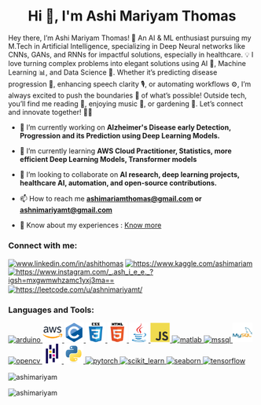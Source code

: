 <h1 align="center">Hi 👋, I'm Ashi Mariyam Thomas</h1>
<p>Hey there, I’m Ashi Mariyam Thomas! 🚀 An AI & ML enthusiast pursuing my M.Tech in Artificial Intelligence, specializing in Deep Neural networks like CNNs, GANs, and RNNs for impactful solutions, especially in healthcare. 💡 I love turning complex problems into elegant solutions using AI 🤖, Machine Learning 📊, and Data Science 📡. Whether it’s predicting disease progression 🏥, enhancing speech clarity 🎙️, or automating workflows ⚙️, I’m always excited to push the boundaries 🚀 of what’s possible! Outside tech, you’ll find me reading 📖, enjoying music 🎵, or gardening 🌱. Let’s connect and innovate together! 🤝✨</p>

- 🔭 I’m currently working on **Alzheimer's Disease early Detection, Progression and its Prediction using Deep Learning Models.**

- 🌱 I’m currently learning **AWS Cloud Practitioner, Statistics, more efficient Deep Learning Models, Transformer models**

- 👯 I’m looking to collaborate on **AI research, deep learning projects, healthcare AI, automation, and open-source contributions.**

- 📫 How to reach me **ashimariamthomas@gmail.com or ashnimariyamt@gmail.com**

- 📄 Know about my experiences :
    <a href="https://drive.google.com/file/d/1JPXRW8lz7O06L8LfAUqgYfqbeufheVSk/view?usp=sharing" target="_blank">Know more</a>



<h3 align="left">Connect with me:</h3>
<p align="left">
<a href="https://linkedin.com/in/www.linkedin.com/in/ashithomas" target="blank"><img align="center" src="https://raw.githubusercontent.com/rahuldkjain/github-profile-readme-generator/master/src/images/icons/Social/linked-in-alt.svg" alt="www.linkedin.com/in/ashithomas" height="30" width="40" /></a>
<a href="https://kaggle.com/https://www.kaggle.com/ashimariam" target="blank"><img align="center" src="https://raw.githubusercontent.com/rahuldkjain/github-profile-readme-generator/master/src/images/icons/Social/kaggle.svg" alt="https://www.kaggle.com/ashimariam" height="30" width="40" /></a>
<a href="https://instagram.com/https://www.instagram.com/_.ash_i_e_e._?igsh=mxgwmwhzamc1yxj3ma==" target="blank"><img align="center" src="https://raw.githubusercontent.com/rahuldkjain/github-profile-readme-generator/master/src/images/icons/Social/instagram.svg" alt="https://www.instagram.com/_.ash_i_e_e._?igsh=mxgwmwhzamc1yxj3ma==" height="30" width="40" /></a>
<a href="https://www.leetcode.com/https://leetcode.com/u/ashnimariyamt/" target="blank"><img align="center" src="https://raw.githubusercontent.com/rahuldkjain/github-profile-readme-generator/master/src/images/icons/Social/leet-code.svg" alt="https://leetcode.com/u/ashnimariyamt/" height="30" width="40" /></a>
</p>

<h3 align="left">Languages and Tools:</h3>
<p align="left"> <a href="https://www.arduino.cc/" target="_blank" rel="noreferrer"> <img src="https://cdn.worldvectorlogo.com/logos/arduino-1.svg" alt="arduino" width="40" height="40"/> </a> <a href="https://aws.amazon.com" target="_blank" rel="noreferrer"> <img src="https://raw.githubusercontent.com/devicons/devicon/master/icons/amazonwebservices/amazonwebservices-original-wordmark.svg" alt="aws" width="40" height="40"/> </a> <a href="https://www.cprogramming.com/" target="_blank" rel="noreferrer"> <img src="https://raw.githubusercontent.com/devicons/devicon/master/icons/c/c-original.svg" alt="c" width="40" height="40"/> </a> <a href="https://www.w3schools.com/css/" target="_blank" rel="noreferrer"> <img src="https://raw.githubusercontent.com/devicons/devicon/master/icons/css3/css3-original-wordmark.svg" alt="css3" width="40" height="40"/> </a> <a href="https://www.w3.org/html/" target="_blank" rel="noreferrer"> <img src="https://raw.githubusercontent.com/devicons/devicon/master/icons/html5/html5-original-wordmark.svg" alt="html5" width="40" height="40"/> </a> <a href="https://www.java.com" target="_blank" rel="noreferrer"> <img src="https://raw.githubusercontent.com/devicons/devicon/master/icons/java/java-original.svg" alt="java" width="40" height="40"/> </a> <a href="https://developer.mozilla.org/en-US/docs/Web/JavaScript" target="_blank" rel="noreferrer"> <img src="https://raw.githubusercontent.com/devicons/devicon/master/icons/javascript/javascript-original.svg" alt="javascript" width="40" height="40"/> </a> <a href="https://www.mathworks.com/" target="_blank" rel="noreferrer"> <img src="https://upload.wikimedia.org/wikipedia/commons/2/21/Matlab_Logo.png" alt="matlab" width="40" height="40"/> </a> <a href="https://www.microsoft.com/en-us/sql-server" target="_blank" rel="noreferrer"> <img src="https://www.svgrepo.com/show/303229/microsoft-sql-server-logo.svg" alt="mssql" width="40" height="40"/> </a> <a href="https://www.mysql.com/" target="_blank" rel="noreferrer"> <img src="https://raw.githubusercontent.com/devicons/devicon/master/icons/mysql/mysql-original-wordmark.svg" alt="mysql" width="40" height="40"/> </a> <a href="https://opencv.org/" target="_blank" rel="noreferrer"> <img src="https://www.vectorlogo.zone/logos/opencv/opencv-icon.svg" alt="opencv" width="40" height="40"/> </a> <a href="https://pandas.pydata.org/" target="_blank" rel="noreferrer"> <img src="https://raw.githubusercontent.com/devicons/devicon/2ae2a900d2f041da66e950e4d48052658d850630/icons/pandas/pandas-original.svg" alt="pandas" width="40" height="40"/> </a> <a href="https://www.python.org" target="_blank" rel="noreferrer"> <img src="https://raw.githubusercontent.com/devicons/devicon/master/icons/python/python-original.svg" alt="python" width="40" height="40"/> </a> <a href="https://pytorch.org/" target="_blank" rel="noreferrer"> <img src="https://www.vectorlogo.zone/logos/pytorch/pytorch-icon.svg" alt="pytorch" width="40" height="40"/> </a> <a href="https://scikit-learn.org/" target="_blank" rel="noreferrer"> <img src="https://upload.wikimedia.org/wikipedia/commons/0/05/Scikit_learn_logo_small.svg" alt="scikit_learn" width="40" height="40"/> </a> <a href="https://seaborn.pydata.org/" target="_blank" rel="noreferrer"> <img src="https://seaborn.pydata.org/_images/logo-mark-lightbg.svg" alt="seaborn" width="40" height="40"/> </a> <a href="https://www.tensorflow.org" target="_blank" rel="noreferrer"> <img src="https://www.vectorlogo.zone/logos/tensorflow/tensorflow-icon.svg" alt="tensorflow" width="40" height="40"/> </a> </p>

<p><img align="center" src="https://github-readme-stats.vercel.app/api/top-langs?username=ashimariyam&show_icons=true&locale=en&layout=compact" alt="ashimariyam" /></p>

<p><img align="center" src="https://github-readme-streak-stats.herokuapp.com/?user=ashimariyam&" alt="ashimariyam" /></p>
